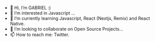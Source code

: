 - 👋 Hi, I’m GABRIEL :)
- 👀 I’m interested in Javascript ...
- 🌱 I’m currently learning Javascript, React (Nextjs, Remix) and React Native.
- 💞️ I’m looking to collaborate on Open Source Projects...
- 📫 How to reach me: Twitter.

<!---
berutodo/berutodo is a ✨ special ✨ repository because its `README.md` (this file) appears on your GitHub profile.
You can click the Preview link to take a look at your changes.
--->
